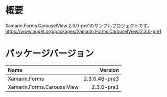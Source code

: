 # 概要
Xamarin.Forms.CarouselView 2.3.0-pre1のサンプルプロジェクトです。
https://www.nuget.org/packages/Xamarin.Forms.CarouselView/2.3.0-pre1


# パッケージバージョン
| Name                       | Version       |
|:---------------------------|--------------:|
| Xamarin.Forms              | 2.3.0.46-pre3 |
| Xamarin.Forms.CarouselView | 2.3.0-pre1    |
